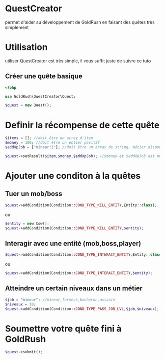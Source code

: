 # QuestCreator
permet d'aider au développement de GoldRush en faisant des quêtes très simplement

# Utilisation

utiliser QuestCreator est très simple, il vous suffit juste de suivre ce tuto

## Créer une quête basique
```php
<?php

use GoldRush\QuestCreator\Quest;

$quest = new Quest();
```

# Definir la récompense de cette quête

```php
$items = []; //doit être un array d'item
$money = 100; //doit être un entier positif
$addXpJob = ["mineur:1"]; //doit être un array de string, métier disponible: mineur,farmeur,assasin,bucheron

$quest->setResult($item,$money,$addXpJob); //$money et $addXpJob est nullable
```
# Ajouter une conditon à la quêtes

## Tuer un mob/boss
```php
$quest->addCondition(Condition::COND_TYPE_KILL_ENTITY,Entity::class);
```
ou 
```php
$entity = new Cow();
$quest->addCondition(Condition::COND_TYPE_KILL_ENTITY,$entity);
```

## Interagir avec une entité (mob,boss,player)
```php
$quest->addCondition(Condition::COND_TYPE_INTERACT_ENTITY,Entity::class);
```
ou
```php
$quest->addCondition(Condition::COND_TYPE_INTERACT_ENTITY,$entity);
```

## Atteindre un certain niveaux dans un métier

```php
$job = "mineur"; //mineur,farmeur,bucheron,assasin
$niveaux = 10;
$quest->addCondition(Condition::COND_TYPE_PASS_JOB_LVL,$job,$niveaux);
``` 

# Soumettre votre quête fini à GoldRush

```php
$quest->submit();
```
